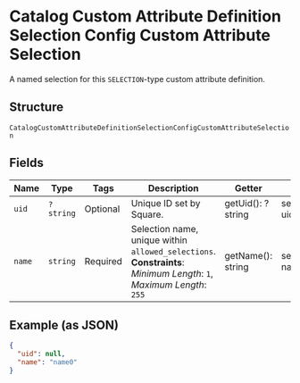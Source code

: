 
# Catalog Custom Attribute Definition Selection Config Custom Attribute Selection

A named selection for this `SELECTION`-type custom attribute definition.

## Structure

`CatalogCustomAttributeDefinitionSelectionConfigCustomAttributeSelection`

## Fields

| Name | Type | Tags | Description | Getter | Setter |
|  --- | --- | --- | --- | --- | --- |
| `uid` | `?string` | Optional | Unique ID set by Square. | getUid(): ?string | setUid(?string uid): void |
| `name` | `string` | Required | Selection name, unique within `allowed_selections`.<br>**Constraints**: *Minimum Length*: `1`, *Maximum Length*: `255` | getName(): string | setName(string name): void |

## Example (as JSON)

```json
{
  "uid": null,
  "name": "name0"
}
```

